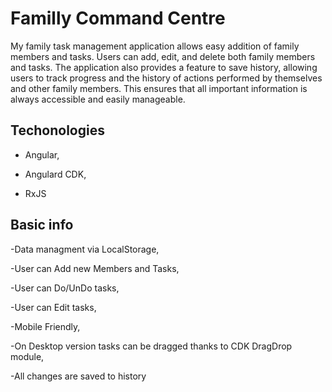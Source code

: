# Familly Command Centre

My family task management application allows easy addition of family members and tasks. Users can add, edit, and delete both family members and tasks. The application also provides a feature to save history, allowing users to track progress and the history of actions performed by themselves and other family members. This ensures that all important information is always accessible and easily manageable.



## Techonologies

- Angular,

- Angulard CDK,

- RxJS

## Basic info

-Data managment via LocalStorage,

-User can Add new Members and Tasks,

-User can Do/UnDo tasks,

-User can Edit tasks,

-Mobile Friendly,

-On Desktop version tasks can be dragged thanks to CDK DragDrop module,

-All changes are saved to history




